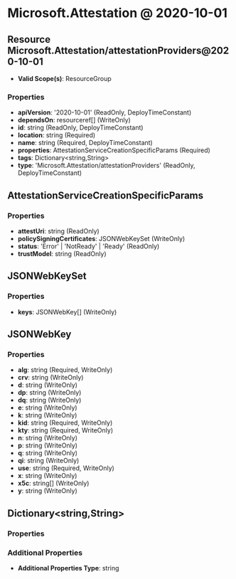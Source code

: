# Microsoft.Attestation @ 2020-10-01

## Resource Microsoft.Attestation/attestationProviders@2020-10-01
* **Valid Scope(s)**: ResourceGroup
### Properties
* **apiVersion**: '2020-10-01' (ReadOnly, DeployTimeConstant)
* **dependsOn**: resourceref[] (WriteOnly)
* **id**: string (ReadOnly, DeployTimeConstant)
* **location**: string (Required)
* **name**: string (Required, DeployTimeConstant)
* **properties**: AttestationServiceCreationSpecificParams (Required)
* **tags**: Dictionary<string,String>
* **type**: 'Microsoft.Attestation/attestationProviders' (ReadOnly, DeployTimeConstant)

## AttestationServiceCreationSpecificParams
### Properties
* **attestUri**: string (ReadOnly)
* **policySigningCertificates**: JSONWebKeySet (WriteOnly)
* **status**: 'Error' | 'NotReady' | 'Ready' (ReadOnly)
* **trustModel**: string (ReadOnly)

## JSONWebKeySet
### Properties
* **keys**: JSONWebKey[] (WriteOnly)

## JSONWebKey
### Properties
* **alg**: string (Required, WriteOnly)
* **crv**: string (WriteOnly)
* **d**: string (WriteOnly)
* **dp**: string (WriteOnly)
* **dq**: string (WriteOnly)
* **e**: string (WriteOnly)
* **k**: string (WriteOnly)
* **kid**: string (Required, WriteOnly)
* **kty**: string (Required, WriteOnly)
* **n**: string (WriteOnly)
* **p**: string (WriteOnly)
* **q**: string (WriteOnly)
* **qi**: string (WriteOnly)
* **use**: string (Required, WriteOnly)
* **x**: string (WriteOnly)
* **x5c**: string[] (WriteOnly)
* **y**: string (WriteOnly)

## Dictionary<string,String>
### Properties
### Additional Properties
* **Additional Properties Type**: string


